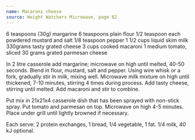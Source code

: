 ```yaml
---
name: Macaroni cheese
source: Weight Watchers Microwave, page 82
---
```


6 teaspoons (30g) margarine
6 teaspoons plain flour
1/2 teaspoon each powdered mustard and salt
1/8 teaspoon pepper
1 1/2 cups liquid skim milk
330grams tasty grated cheese
3 cups cooked macaroni
1 medium tomato, sliced
30 grams grated parmesan cheese

In 2 litre casserole add margarine; microwave on high until melted, 40-50 seconds.  Blend in flour, mustard, salt and pepper.  Using wire whisk or a fork, gradually stir in milk, mixing well.  Microwave milk mixture on high until thickened, 7-10 minutes, stirring 4 times during process.   Add tasty cheese, stirring until melted.  Add macaroni and stir to combine.

Put mix in 21x21x4 casserole dish that has been sprayed with non-stick spray.  Put tomato and parmesan on top.  Microwave on high 4-5 minutes.  Place under grill until lightly browned if necessary.

Each serve: 2 protein exchanges, 1 bread, 1/4 vegetable, 1 fat. 1/4 milk, 40 kJ optional.

